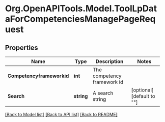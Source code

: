# Org.OpenAPITools.Model.ToolLpDataForCompetenciesManagePageRequest

## Properties

Name | Type | Description | Notes
------------ | ------------- | ------------- | -------------
**Competencyframeworkid** | **int** | The competency framework id | 
**Search** | **string** | A search string | [optional] [default to ""]

[[Back to Model list]](../README.md#documentation-for-models) [[Back to API list]](../README.md#documentation-for-api-endpoints) [[Back to README]](../README.md)

